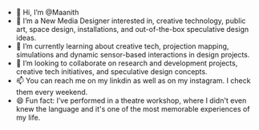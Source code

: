 - 👋 Hi, I’m @Maanith
- 👀 I’m a New Media Designer interested in, creative technology, public art, space design, installations, and out-of-the-box speculative design ideas.
- 🌱 I’m currently learning about creative tech, projection mapping, simulations and dynamic sensor-based interactions in design projects.
- 💞️ I’m looking to collaborate on research and development projects, creative tech initiatives, and speculative design concepts.
- 📫 You can reach me on my linkdin as well as on my instagram. I check them every weekend.
- 😄 Fun fact: I’ve performed in a theatre workshop, where I didn't even knew the language and it's one of the most memorable experiences of my life.
<!---
Maanith-PS/Maanith-PS is a ✨ special ✨ repository because its `README.md` (this file) appears on your GitHub profile.
You can click the Preview link to take a look at your changes.
--->
